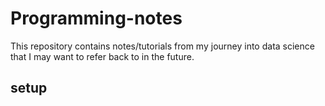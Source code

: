 # Programming-notes
This repository contains notes/tutorials from my journey into data science that I may want to refer back to in the future.
## setup
